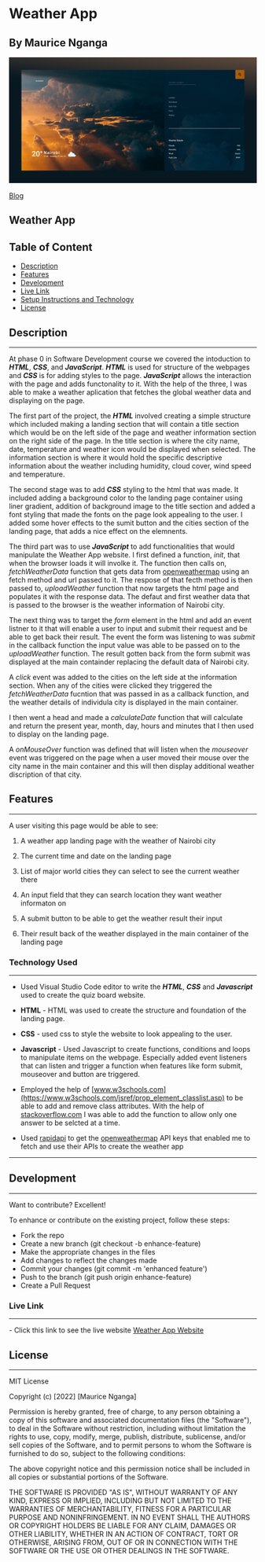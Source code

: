 # Weather App

## By Maurice Nganga

![Weather App Landing](./assets/images/screencapture-127-0-0-1-5500-2022-06-21-21_07_52.png)

[Blog](https://medium.com/@mauricenganga41/weather-app-d714df90b90e)

## Weather App

## Table of Content

- [Description](#description)
- [Features](#features)
- [Development](#development)
- [Live Link](#live-link)
- [Setup Instructions and Technology](#technology-used)
- [License](#license)

## Description

---

At phase 0 in Software Development course we covered the intoduction to _**HTML**_, _**CSS**_, and _**JavaScript**_. _**HTML**_ is used for structure of the webpages and _**CSS**_ is for adding styles to the page. _**JavaScript**_ allows the interaction with the page and adds functonality to it.
With the help of the three, I was able to make a weather aplication that fetches the global weather data and displaying on the page.

The first part of the project, the _**HTML**_ involved creating a simple structure which included making a landing section that will contain a title section which would be on the left side of the page and weather information section on the right side of the page. In the title section is where the city name, date, temperature and weather icon would be displayed when selected. The information section is where it would hold the specific descriptive information about the weather including humidity, cloud cover, wind speed and temperature.

The second stage was to add _**CSS**_ styling to the html that was made. It included adding a background color to the landing page container using liner gradient, addition of background image to the title section and added a font styling that made the fonts on the page look appealing to the user. I added some hover effects to the sumit button and the cities section of the landing page, that adds a nice effect on the elemnents.

The third part was to use _**JavaScript**_ to add functionalities that would manipulate the Weather App website. I first defined a function, _init_, that when the browser loads it will involke it. The function then calls on, _fetchWeatherData_ function that gets data from [openweathermap](https://openweathermap.org/) using an fetch method and url passed to it. The respose of that fecth method is then passed to, _uploadWeather_ function that now targets the html page and populates it with the response data. The defaut and first weather data that is passed to the browser is the weather information of Nairobi city.

The next thing was to target the _form_ element in the html and add an event listner to it that will enable a user to input and submit their request and be able to get back their result. The event the form was listening to was _submit_ in the callback function the input value was able to be passed on to the _uploadWeather_ function. The result gotten back from the form submit was displayed at the main containder replacing the default data of Nairobi city.

A _click_ event was added to the cities on the left side at the information section. When any of the cities were clicked they triggered the _fetchWeatherData_ fucntion that was passed in as a callback function, and the weather details of individula city is displayed in the main container.

I then went a head and made a _calculateDate_ function that will calculate and return the present year, month, day, hours and minutes that I then used to display on the landing page.

A _onMouseOver_ function was defined that will listen when the _mouseover_ event was triggered on the page when a user moved their mouse over the city name in the main container and this will then display additional weather discription of that city.

## Features

---

A user visiting this page would be able to see:

1. A weather app landing page with the weather of Nairobi city

2. The current time and date on the landing page

3. List of major world cities they can select to see the current weather there

4. An input field that they can search location they want weather informaton on

5. A submit button to be able to get the weather result their input

6. Their result back of the weather displayed in the main container of the landing page

### Technology Used

---

- Used Visual Studio Code editor to write the _**HTML**_, _**CSS**_ and _**Javascript**_ used to create the quiz board website.

- **HTML** - HTML was used to create the structure and foundation of the landing page.

- **CSS** - used css to style the website to look appealing to the user.

- **Javascript** - Used Javascript to create functions, conditions and loops to manipulate items on the webpage. Especially added event listeners that can listen and trigger a function when features like form submit, mouseover and button are triggered.

- Employed the help of [www.w3schools.com](https://www.w3schools.com/jsref/prop_element_classlist.asp) to be able to add and remove class attributes. With the help of [stackoverflow.com](https://stackoverflow.com/questions/9709209/html-select-only-one-checkbox-in-a-group) I was able to add the function to allow only one answer to be selcted at a time.

- Used [rapidapi](https://rapidapi.com/hub) to get the [openweathermap](https://openweathermap.org/) API keys that enabled me to fetch and use their APIs to create the weather app

---

## Development

---

Want to contribute? Excellent!

To enhance or contribute on the existing project, follow these steps:

- Fork the repo
- Create a new branch (git checkout -b enhance-feature)
- Make the appropriate changes in the files
- Add changes to reflect the changes made
- Commit your changes (git commit -m 'enhanced feature')
- Push to the branch (git push origin enhance-feature)
- Create a Pull Request

### Live Link

---

\- Click this link to see the live website [Weather App Website](https://moryno.github.io/WeatherApp-Project/)

## License

---

MIT License

Copyright (c) [2022] [Maurice Nganga]

Permission is hereby granted, free of charge, to any person obtaining a copy
of this software and associated documentation files (the "Software"), to deal
in the Software without restriction, including without limitation the rights
to use, copy, modify, merge, publish, distribute, sublicense, and/or sell
copies of the Software, and to permit persons to whom the Software is
furnished to do so, subject to the following conditions:

The above copyright notice and this permission notice shall be included in all
copies or substantial portions of the Software.

THE SOFTWARE IS PROVIDED "AS IS", WITHOUT WARRANTY OF ANY KIND, EXPRESS OR
IMPLIED, INCLUDING BUT NOT LIMITED TO THE WARRANTIES OF MERCHANTABILITY,
FITNESS FOR A PARTICULAR PURPOSE AND NONINFRINGEMENT. IN NO EVENT SHALL THE
AUTHORS OR COPYRIGHT HOLDERS BE LIABLE FOR ANY CLAIM, DAMAGES OR OTHER
LIABILITY, WHETHER IN AN ACTION OF CONTRACT, TORT OR OTHERWISE, ARISING FROM,
OUT OF OR IN CONNECTION WITH THE SOFTWARE OR THE USE OR OTHER DEALINGS IN THE
SOFTWARE.
